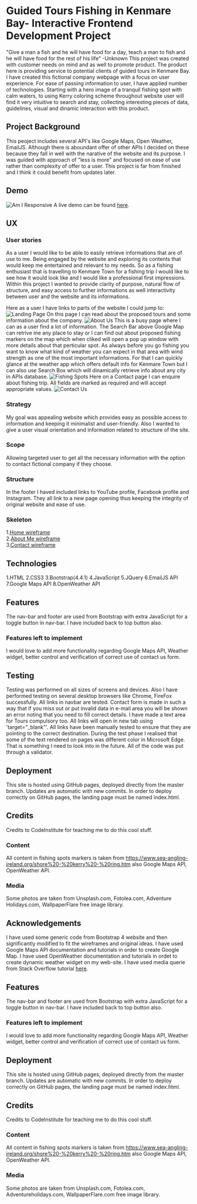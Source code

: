 # Guided Tours Fishing in Kenmare Bay- Interactive Frontend Development Project

"Give a man a fish and he will have food for a day, teach a man to fish and he will have food for the rest of his life"
-Unknown
This project was created with customer needs on mind and as well to promote product. The product here is providing service to potential clients of guided tours in Kenmare Bay. I have created this fictional company webpage with a focus on user experience. For ease of passing information to user, I have applied number of technologies. Starting with a hero image of a tranquil fishing spot with calm waters, to using Kerry coloring scheme throughout website user will find it very intuitive to search and stay, collecting interesting pieces of data, guidelines, visual and dinamic interaction with this product. 
## Project Background
This peoject includes several API's like Google Maps, Open Weather, EmailJS. Although there is aboundant offer of other APIs
I decided on these because they fall in well with the narative of the website and its purpose. I was guided with approach of "less is more" and focused on ease of use rather than complexity of offer to a user. This project is far from finished and I think it could benefit from updates later.
## Demo  
![Am I Responsive](/assets/images/testing.png)
A live demo can be found [here](https://alchemist2016.github.io/Guided-Fishing-Tours-Kenmare-Bay/).
## UX  
### User stories
As a user I would like to be able to easily retrieve informations that are of use to me. Being engaged by the website and exploring its contents that would keep me entertained and relevant to my needs. So as a fishing enthusiast that is travelling to Kenmare Town for a fishing trip I would like to see how it would look like and I would like a professional first impressions.
Within this project I wanted to provide clarity of purpose, natural flow of structure, and easy access to 
further informations as well interactivity between user and the website and its informations. 

Here as a user I have links to parts of the website I could jump to:
![Landing Page](/assets/images/landing_page.png)
On this page I can read about the proposed tours and some information about the company.
![About Us](/assets/images/about_us.png)
This is a busy page where I can as a user find a lot of information. The Search Bar above Google Map can retrive me any place to stay or I can find out about proposed fishing markers on the map which when cliked will open a pop up window with more details about that perticular spot. 
As always before you go fishing you want to know what kind of weather you can expect in that area with wind strength as one of the most important informations. For that I can quickly glance at the weather app which offers default info for Kenmare Town but I can also use Search Box which will dinamically retrieve info about any city in APIs database.
![Fishing Spots](/assets/images/fishing_spots.png)
Here on a Contact page I can enquire about fishing trip. All fields are marked as required and will accept appropriate values.
![Contact Us](/assets/images/contact_us.png)
### Strategy
My goal was appealing website which provides easy as possible access to information and keeping it minimalist 
and user-friendly. Also I wanted to give a user visual orientation and information related to structure of the site.
### Scope
Allowing targeted user to get all the necessary information with the option to contact fictional company if they choose.
### Structure
In the footer I haved included links to YouTube profile, Facebook profile and Instagram.
They all link to a new page opening thus keeping the integrity of original website and ease of use.
### Skeleton
1.[Home wireframe](/assets/wireframes/20200204_095422.jpg)  
2.[About Me wireframe](/assets/wireframes/20200204_095458.jpg)  
3.[Contact wireframe](/assets/wireframes/20200204_095515.jpg)  

## Technologies  
1.HTML 
2.CSS3 
3.Bootstrap(4.4.1) 
4.JavaScript 
5.JQuery 
6.EmailJS API 
7.Google Maps API 
8.OpenWeather API 
## Features  
The nav-bar and footer are used from Bootstrap with extra JavaScript for a toggle button in nav-bar. I have included back to top button also.
### Features left to implement
I would love to add more functionality regarding Google Maps API, Weather widget, better control and verification of correct use of contact us form.
## Testing  
Testing was performed on all sizes of screens and devices. Also I have performed testing on several desktop browsers like Chrome, FireFox successfully. All links in navbar are tested. 
Contact form is made in such a way that if you miss out or put invalid data in e-mail area you will be shown an error noting that you need to fill correct details. I have made a text area for Tours compulsory too.
All links will open in new tab using 'target="_blank"'. All links have been manually tested to ensure that they are pointing to the correct destination.
During the test phase I realised that some of the text rendered on pages was different color in Microsoft Edge. That is something I need to look into in the future.
All of the code was put through a validator.
## Deployment  
This site is hosted using GitHub pages, deployed directly from the master branch. Updates are automatic with new commits. In order to deploy correctly on GitHub pages, the landing page must be named index.html.
## Credits 
Credits to CodeInstitute for teaching me to do this cool stuff.
### Content
All content in fishing spots markers is taken from https://www.sea-angling-ireland.org/shore%20-%20kerry%20-%20ring.htm
also Google Maps API, OpenWeather API.
### Media
Some photos are taken from Unsplash.com, Fotolea.com, Adventure Holidays.com, WallpaperFlare  free image library. 
## Acknowledgements  
I have used some generic code from Bootstrap 4 website and then significantly modified to fit the wireframes and original ideas.
I have used Google Maps API documentation and tutorials in order to create Google Map.
I have used OpenWeather documentation and tutorials in ordet to create dynamic weather widget on my web-site.
I have used media querie from Stack Overflow tutorial [here](https://stackoverflow.com/questions/tagged/media-queries). 
## Features  
The nav-bar and footer are used from Bootstrap with extra JavaScript for a toggle button in nav-bar. I have included back to top button also.
### Features left to implement
I would love to add more functionality regarding Google Maps API, Weather widget, better control and verification of correct use of contact us form.
## Deployment  
This site is hosted using GitHub pages, deployed directly from the master branch. Updates are automatic with new commits. In order to deploy correctly on GitHub pages, the landing page must be named index.html.
## Credits 
Credits to CodeInstitute for teaching me to do this cool stuff.
### Content
All content in fishing spots markers is taken from https://www.sea-angling-ireland.org/shore%20-%20kerry%20-%20ring.htm
also Google Maps API, OpenWeather API.
### Media
Some photos are taken from Unsplash.com, Fotolea.com, Adventureholidays.com, WallpaperFlare.com  free image library.